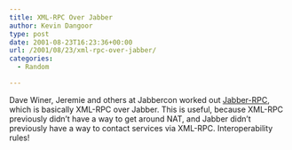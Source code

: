 ```yaml
---
title: XML-RPC Over Jabber
author: Kevin Dangoor
type: post
date: 2001-08-23T16:23:36+00:00
url: /2001/08/23/xml-rpc-over-jabber/
categories:
  - Random

---
```

Dave Winer, Jeremie and others at Jabbercon worked out [Jabber-RPC][1], which is basically XML-RPC over Jabber. This is useful, because XML-RPC previously didn&#8217;t have a way to get around NAT, and Jabber didn&#8217;t previously have a way to contact services via XML-RPC. Interoperability rules!

 [1]: http://scriptingnews.userland.com/backissues/2001/08/22#tunnelingXmlrpcWithJabber